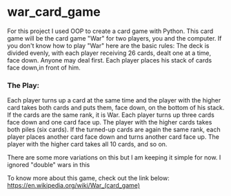 # war_card_game
For this project I used OOP to create a card game with Python. This card game will be the card game "War" for two players, you and the computer. If you don't know how to play "War" here are the basic rules:
The deck is divided evenly, with each player receiving 26 cards, dealt one at a time, face down. Anyone may deal first. 
Each player places his stack of cards face down,in front of him.
### The Play:
Each player turns up a card at the same time and the player with the higher card takes both cards and puts them, face down, on the bottom of his stack.
If the cards are the same rank, it is War. Each player turns up three cards face down and one card face up. The player with the higher cards takes both piles (six cards). 
If the turned-up cards are again the same rank, each player places another card face down and turns another card face up. The player with the higher card takes all 10 cards, and so on.

There are some more variations on this but I am keeping it simple for now.
I ignored "double" wars in this

To know more about this game, check out the link below:
https://en.wikipedia.org/wiki/War_(card_game)
